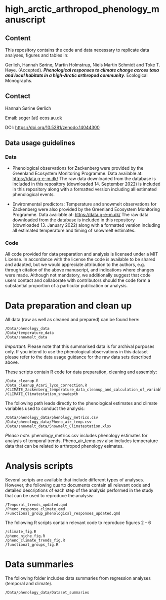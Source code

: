 # high_arctic_arthropod_phenology_manuscript

## Content
This repository contains the code and data necessary to replicate data analyses, figures and tables in:

Gerlich, Hannah Sørine, Martin Holmstrup, Niels Martin Schmidt and Toke T. Høye. (Accepted). ***Phenological responses to climate change across taxa and local habitats in a high-Arctic arthropod community***. Ecological Monographs.

## Contact
Hannah Sørine Gerlich

Email: soger [at] ecos.au.dk

DOI: https://doi.org/10.5281/zenodo.14044300

## Data usage guidelines

### Data

- Phenological observations for Zackenberg were provided by the Greenland Ecosystem Monitoring Programme. Data available at: https://data.g-e-m.dk/ The raw data downloaded from the database is included in this repository (downloaded 14. September 2022) is included in this repository along with a formatted version including all estimated phenological events.

- Environmental predictors: Temperature and snowmelt observations for Zackenberg were also provided by the Greenland Ecosystem Monitoring Programme. Data available at: https://data.g-e-m.dk/ The raw data downloaded from the database is included in this repository (downloaded 13. January 2022) along with a formatted version including all estimated temperature and timing of snowmelt estimates.

### Code 
All code provided for data preparation and analysis is licensed under a MIT License. In accordance with the license the code is available to be shared and adapted, but we would appreciate attribution to the authors, e.g. through citation of the above manuscript, and indications where changes were made. Although not mandatory, we additionally suggest that code users contact and collaborate with contributors should the code form a substantial proportion of a particular publication or analysis.

# Data preparation and clean up
All data (raw as well as cleaned and prepared) can be found here:

```
/Data/phenology_data
/Data/temperature_data
/Data/snowmelt_data

```

*Important:* Please note that this summarised data is for archival purposes only. If you intend to use the phenological observations in this dataset please refer to the data usage guidance for the raw data sets described above. 

These scripts contain R code for data preparation, cleaning and assembly:

```
/Data_cleanup.R
/Data_cleanup_Acari_lyco_correction.R
/CLIMATE_Zackenberg_temperature_data_cleanup_and_calculation_of_variables.R
/CLIMATE_Climatestation_snowdepth

```

The following path leads directly to the phenological estimates and climate variables used to conduct the analysis:

```
/Data/phenology_data/phenology_metrics.csv
/Data/phenology_data/Pheno_air_temp.csv
/Data/snowmelt_data/Snowmelt_Climatestation.xlsx

```
*Please note:* phenology_metrics.csv includes phenology estimates for analysis of temporal trends. Pheno_air_temp.csv also includes temperature data that can be related to arthropod phenology esimates.  

# Analysis scripts
Several scripts are available that include different types of analyses. However, the following quarto documents contain all relevant code and detailed descriptions of each step of the analysis performed in the study that can be used to reproduce the analysis:


```
/Temporal_trends_updated.qmd
/Pheno_response_climate.qmd
/Functional_group_phenological_responses_updated.qmd

```

The following R scripts contain relevant code to reproduce figures 2 - 6

```
/climate_fig.R
/pheno_niche_fig.R
/pheno_climate_trends_fig.R
/functional_groups_fig.R

```

# Data summaries
The following folder includes data summaries from regression analyses (temporal and climate).

```
/Data/phenology_data/Dataset_summaries

```